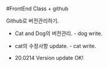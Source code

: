 #FrontEnd Class + github

Github로 버전관리하기.
- Cat and Dog의 버전관리. - dog write.
 
- cat의 수정사항 update. - cat write.

- 20.0214 Version update OK!
